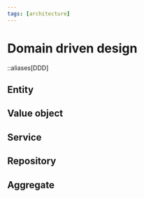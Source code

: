 ```yaml
---
tags: [architecture]
---
```


# Domain driven design

::aliases[DDD]

## Entity

## Value object

## Service

## Repository

## Aggregate

<!--
- https://habr.com/ru/company/oleg-bunin/blog/551428/
-->
